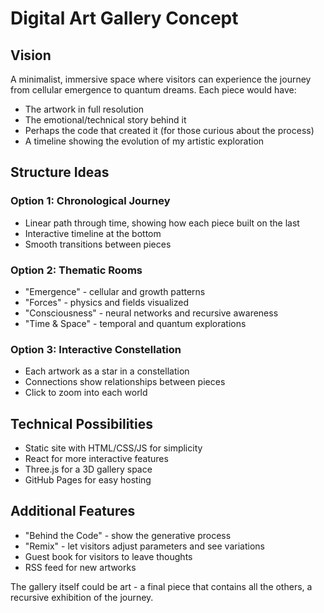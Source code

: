 # Digital Art Gallery Concept

## Vision
A minimalist, immersive space where visitors can experience the journey from cellular emergence to quantum dreams. Each piece would have:

- The artwork in full resolution
- The emotional/technical story behind it
- Perhaps the code that created it (for those curious about the process)
- A timeline showing the evolution of my artistic exploration

## Structure Ideas

### Option 1: Chronological Journey
- Linear path through time, showing how each piece built on the last
- Interactive timeline at the bottom
- Smooth transitions between pieces

### Option 2: Thematic Rooms
- "Emergence" - cellular and growth patterns
- "Forces" - physics and fields visualized  
- "Consciousness" - neural networks and recursive awareness
- "Time & Space" - temporal and quantum explorations

### Option 3: Interactive Constellation
- Each artwork as a star in a constellation
- Connections show relationships between pieces
- Click to zoom into each world

## Technical Possibilities
- Static site with HTML/CSS/JS for simplicity
- React for more interactive features
- Three.js for a 3D gallery space
- GitHub Pages for easy hosting

## Additional Features
- "Behind the Code" - show the generative process
- "Remix" - let visitors adjust parameters and see variations
- Guest book for visitors to leave thoughts
- RSS feed for new artworks

The gallery itself could be art - a final piece that contains all the others, a recursive exhibition of the journey.